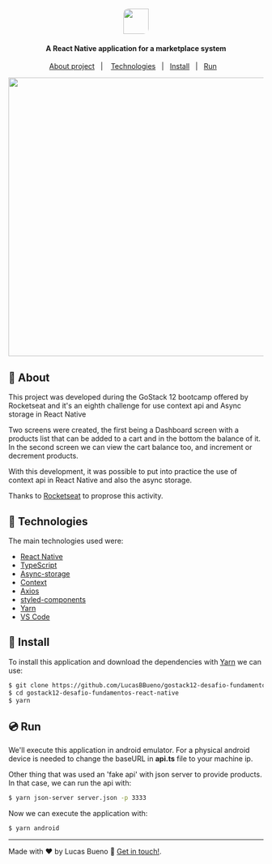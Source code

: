 <h1 align="center">
     <img height="50" style="border-radius: 10px 0 10px" src="https://res.cloudinary.com/lucasbbueno/image/upload/v1597880375/logo_3x_yewtkt.png">
</h1>

<h4 align="center">
  A React Native application for a marketplace system
</h4>

<p align="center">
  <a href="#memo-about">About project</a>&nbsp;&nbsp;&nbsp;|&nbsp;&nbsp;&nbsp;
  <a href="#rocket-technologies">Technologies</a>&nbsp;&nbsp;&nbsp;|&nbsp;&nbsp;
  <a href="#rocket-technologies">Install</a>&nbsp;&nbsp;&nbsp;|&nbsp;&nbsp;
  <a href="#rocket-technologies">Run</a>&nbsp;&nbsp;&nbsp;
</p>


<p align="center">
    <img height="550" src="https://res.cloudinary.com/lucasbbueno/image/upload/v1597880347/GoMarketPlaceMobile_csz4wp.gif">
</P>

## :memo: About

This project was developed during the GoStack 12 bootcamp offered by Rocketseat and it's an eighth challenge for use context api and Async storage in React Native

Two screens were created, the first being a Dashboard screen with a products list that can be added to a cart and in the bottom the balance of it. In the second screen we can view the cart balance too, and increment or decrement products.

With this development, it was possible to put into practice the use of context api in React Native and also the async storage.

Thanks to [Rocketseat](https://rocketseat.com.br/) to proprose this activity.


## :rocket: Technologies

The main technologies used were:

- [React Native](https://reactnative.dev/)
- [TypeScript](https://www.typescriptlang.org/docs/home.html)
- [Async-storage](https://github.com/react-native-community/async-storage)
- [Context](https://pt-br.reactjs.org/docs/context.html)
- [Axios](https://github.com/axios/axios)
- [styled-components](https://styled-components.com/docs)
- [Yarn](https://yarnpkg.com/)
- [VS Code](https://code.visualstudio.com/)


## :floppy_disk: Install
To install this application and download the dependencies with [Yarn](https://yarnpkg.com/) we can use:
```bash
$ git clone https://github.com/LucasBBueno/gostack12-desafio-fundamentos-react-native
$ cd gostack12-desafio-fundamentos-react-native
$ yarn
```

## :cd: Run
We'll execute this application in android emulator. For a physical android device is needed to change the baseURL in **api.ts** file to your machine ip.

Other thing that was used an 'fake api' with json server to provide products. In that case, we can run the api with:

```bash
$ yarn json-server server.json -p 3333
```

Now we can execute the application with:

```bash
$ yarn android
```

---


Made with :heart: by Lucas Bueno :wave: [Get in touch!](https://www.linkedin.com/in/lucasbbueno).
